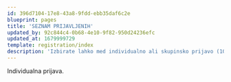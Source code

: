 ```yaml
---
id: 396d7104-17e8-43a8-9fdd-ebb35daf6c2e
blueprint: pages
title: 'SEZNAM PRIJAVLJENIH'
updated_by: 92c844c4-0b68-4e10-9f82-950d24236efc
updated_at: 1679999729
template: registration/index
description: 'Izbirate lahko med individualno ali skupinsko prijavo (10 ali več)'
---
```

Individualna prijava.

